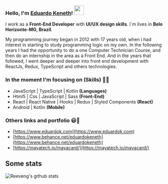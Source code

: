 ### Hello, I'm [Eduardo Keneth](https://www.eduardok.com)! <img src="https://media.giphy.com/media/hvRJCLFzcasrR4ia7z/giphy.gif" width="30px">

I work as a **Front-End Developer** with **UI/UX design skills**. I´m lives in **Belo Horizonte-MG, Brazil**.

My programming journey began in 2012 with 17 years old, when i had interest in starting to study programming logic on my own. In the following years I had the
opportunity to do a one Computer Technician Course, and then do an internship in the area as a Front End. And in the years that followed, I went deeper and deeper into front end development with ReactJs, Redux, TypeScript and others technologies.

### In the moment I'm focusing on (Skills) 👨‍💻
  - JavaScript | TypeScript | Kotlin   **(Languages)**
  - Html5 | Css | JavaScript | Sass   **(Front-End)**
  - React | React Native | Hooks | Redux | Styled Components   **(React)**
  - Android | Kotlin    **(Mobile)**

### Others links and portfolio 😃🧾
<!-- BLOG-POST-LIST:START -->
- [https://www.eduardok.com](https://www.eduardok.com)
- [https://www.behance.net/eduardokeneth](https://www.behance.net/eduardokeneth)
- [https://mayatech.io/mayacard/](https://mayatech.io/mayacard/)

<h2>Some stats</h2>

![Reeveng's github stats](https://github-readme-stats.vercel.app/api?username=eduardokeneth&show_icons=true&title_color=fff&icon_color=79ff97&text_color=9f9f9f&bg_color=151515)
